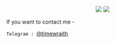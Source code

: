 <p align="center"
  <a href="https://github.com/opsec-bot"><img src="https://img.shields.io/badge/Go-00ADD8?style=for-the-badge&logo=go&logoColor=white"></a>
  <a href="https://github.com/opsec-bot"><img src="https://img.shields.io/badge/javascript-%23323330.svg?style=for-the-badge&logo=javascript&logoColor=%23F7DF1E"></a>
</p>

If you want to contact me -


`Telegram : `[@timewraith](https://t.me/timewraith)
